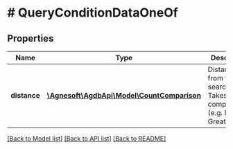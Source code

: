# # QueryConditionDataOneOf

## Properties

Name | Type | Description | Notes
------------ | ------------- | ------------- | -------------
**distance** | [**\Agnesoft\AgdbApi\Model\CountComparison**](CountComparison.md) | Distance from the search origin. Takes count comparison (e.g. Equal, GreaterThan). |

[[Back to Model list]](../../README.md#models) [[Back to API list]](../../README.md#endpoints) [[Back to README]](../../README.md)
